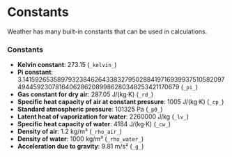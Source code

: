 # Constants
Weather has many built-in constants that can be used in calculations.

### Constants
- **Kelvin constant**: 273.15 (`_kelvin_`)
- **Pi constant**: 3.1415926535897932384626433832795028841971693993751058209749445923078164062862089986280348253421170679 (`_pi_`)
- **Gas constant for dry air**: 287.05 J/(kg·K) (`_rd_`)
- **Specific heat capacity of air at constant pressure**: 1005 J/(kg·K) (`_cp_`)
- **Standard atmospheric pressure**: 101325 Pa (`_p0_`)
- **Latent heat of vaporization for water**: 2260000 J/kg (`_lv_`)
- **Specific heat capacity of water**: 4184 J/(kg·K) (`_cw_`)
- **Density of air**: 1.2 kg/m³ (`_rho_air_`)
- **Density of water**: 1000 kg/m³ (`_rho_water_`)
- **Acceleration due to gravity**: 9.81 m/s² (`_g_`)
